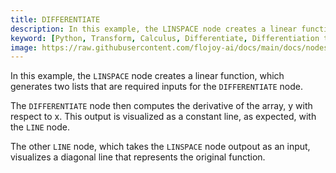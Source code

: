 ```yaml
---
title: DIFFERENTIATE
description: In this example, the LINSPACE node creates a linear function, which generates two lists that are required inputs for the DIFFERENTIATE node.It then computes the derivative of the array, y with respect to x. This output is visualized as a constant line.
keyword: [Python, Transform, Calculus, Differentiate, Differentiation transformer, Calculus operations in Python, Data differentiation with Flojoy, Python differentiation calculations, Streamline data analysis, Calculus transformations, Differential calculus, Python data manipulation, Accurate data insights, Differentiation in Python]
image: https://raw.githubusercontent.com/flojoy-ai/docs/main/docs/nodes/TRANSFORMERS/CALCULUS/DIFFERENTIATE/examples/EX1/output.jpeg
---
```


In this example, the `LINSPACE` node creates a linear function, which generates two lists that are required inputs for the `DIFFERENTIATE` node.

The `DIFFERENTIATE` node then computes the derivative of the array, y with respect to x. This output is visualized as a constant line, as expected, with the `LINE` node.

The other `LINE` node, which takes the `LINSPACE` node outpout as an input, visualizes a diagonal line that represents the original function.

